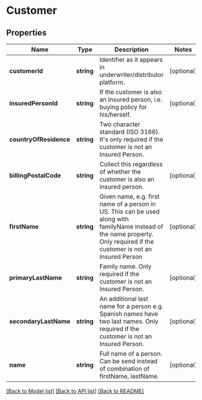 # Customer

## Properties
Name | Type | Description | Notes
------------ | ------------- | ------------- | -------------
**customerId** | **string** | Identifier as it appears in underwriter/distributor platform. | [optional] 
**insuredPersonId** | **string** | If the customer is also an Insured person, i.e. buying policy for his/herself. | [optional] 
**countryOfResidence** | **string** | Two character standard (ISO 3166). It&#39;s only required if the customer is not an Insured Person. | 
**billingPostalCode** | **string** | Collect this regardless of whether the customer is also an insured person. | [optional] 
**firstName** | **string** | Given name, e.g. first name of a person in US. This can be used along with familyName instead of the name property. Only required if the customer is not an Insured Person | [optional] 
**primaryLastName** | **string** | Family name. Only required if the customer is not an Insured Person. | [optional] 
**secondaryLastName** | **string** | An additional last name for a person e.g. Spanish names have two last names. Only required if the customer is not an Insured Person. | [optional] 
**name** | **string** | Full name of a person. Can be send instead of combination of firstName, lastName. | [optional] 

[[Back to Model list]](../README.md#documentation-for-models) [[Back to API list]](../README.md#documentation-for-api-endpoints) [[Back to README]](../README.md)


